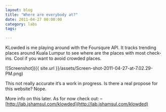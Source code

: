 ```yaml
---
layout: blog
title: "Where are everybody at?"
date: 2011-04-27 00:00:00
category: labs
tags:

---
```


KLowded is me playing around with the Foursqure API. It tracks trending places around Kuala Lumpur to see where are the places with most check-ins. Cool if you want to avoid crowded places.

![Screenshot]({{ site.url }}/assets/Screen-shot-2011-04-27-at-7.02.29-PM.png)

This not really accurate it’s a work in progress. Is there a real propose for this website? Nope.

More info on this later. As for now check out: – [http://lab.jshamsul.com/klowded](http://lab.jshamsul.com/klowded)